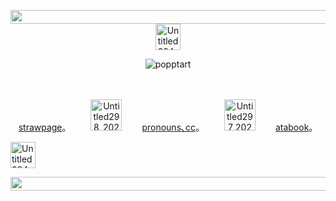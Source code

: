 <p align="center"> <img width="2048" height="22" alt="Untitled274_20250715042633" src="https://github.com/user-attachments/assets/21b6d980-b39b-4ca1-bbb5-f08c85296775" />

<img width="40" height="42" alt="Untitled284_20250711193810" src="https://github.com/user-attachments/assets/f928cadb-6878-43fc-881e-50804ce565d2" />

<p align="center"> <img src="https://komarev.com/ghpvc/?username=popptart&label=　　　　｡＞◡＜｡　　　　&color=ffe0ea&style=flat" alt="popptart" /> 

　<p align="center"> [strawpage](https://popptart.straw.page/)。 　　<img width="50" height="50" alt="Untitled298_20250715145413" src="https://github.com/user-attachments/assets/4ad6ebc0-ee6f-49ee-9499-9a167d09f4af" /> 　　[pronouns､cc](https://en.pronouns.page/@popptart)。 　　<img width="50" height="50" alt="Untitled297_20250721040258" src="https://github.com/user-attachments/assets/a515f39a-a1ef-4e39-823c-19fca4e96cda" />
 　　[atabook](https://popptart.atabook.org/)。
 
<img width="40" height="42" alt="Untitled284_20250711193810" src="https://github.com/user-attachments/assets/f928cadb-6878-43fc-881e-50804ce565d2" />

<p align="center"> <img width="2048" height="22" alt="Untitled274_20250715042633" src="https://github.com/user-attachments/assets/21b6d980-b39b-4ca1-bbb5-f08c85296775" />
